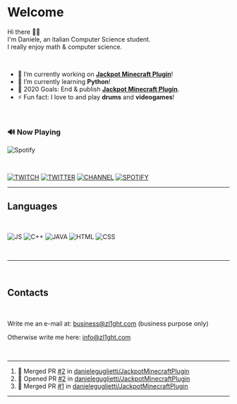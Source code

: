 
# Welcome

<p>Hi there 👋🏻 <br/>
I'm Daniele, an italian Computer Science student.<br/>
I really enjoy math & computer science.</p>

<br/>

- 🔭 I’m currently working on **[Jackpot Minecraft Plugin](https://github.com/danieleguglietti/JackpotMinecraftPlugin)**!
- 📖 I’m currently learning **Python**!
- 🥅 2020 Goals: End & publish **[Jackpot Minecraft Plugin](https://github.com/danieleguglietti/JackpotMinecraftPlugin)**.
- ⚡ Fun fact: I love to and play **drums** and **videogames**!

<br/>


### 🔊 Now Playing

![Spotify](https://novatorem.danieleguglietti.vercel.app/api/spotify)

<br/>

[![TWITCH](https://img.shields.io/badge/zL1ghT__%20-%239146FF.svg?&style=for-the-badge&logo=Twitch&logoColor=white)](https://www.twitch.tv/zl1ght_)
[![TWITTER](https://img.shields.io/badge/@d__guglietti-%231DA1F2.svg?&style=for-the-badge&logo=twitter&logoColor=white)](https://twitter.com/d_guglietti)
[![CHANNEL](https://img.shields.io/badge/zl1ght__-%23FF0000.svg?&style=for-the-badge&logo=youtube&logoColor=white)](https://www.youtube.com/channel/UC9QutyUtsEd9Svsu5KbnlJA/)
[![SPOTIFY](https://img.shields.io/badge/spotify-%231ED760.svg?&style=for-the-badge&logo=spotify&logoColor=white)](https://open.spotify.com/user/5ww3leqjy5khcb7zo2e1gvp7d?si=EBol0E15Q-KVVUzPVjtprA)

---

## Languages

<br/>

![JS](https://img.shields.io/badge/javascript%20-%23323330.svg?&style=for-the-badge&logo=javascript&logoColor=%23F7DF1E)
![C++](https://img.shields.io/badge/c++%20-%2300599C.svg?&style=for-the-badge&logo=c%2B%2B&ogoColor=white)
![JAVA](https://img.shields.io/badge/java-%23ED8B00.svg?&style=for-the-badge&logo=java&logoColor=white)
![HTML](https://img.shields.io/badge/html5%20-%23E34F26.svg?&style=for-the-badge&logo=html5&logoColor=white)
![CSS](https://img.shields.io/badge/css3%20-%231572B6.svg?&style=for-the-badge&logo=css3&logoColor=white)

<br/>
<!-- <br/> -->

<!-- ## Frameworks

<br/>

![MATERIALUI](https://img.shields.io/badge/material%20ui%20-%230081CB.svg?&style=for-the-badge&logo=material-ui&logoColor=white) -->

---
<br/>

## Contacts

<br/>

Write me an e-mail at: [business@zl1ght.com](mailto:business@zl1ght.com) (business purpose only)

Otherwise write me here: [info@zl1ght.com](mailto:business@zl1ght.com)

<br/>

---

<!--START_SECTION:activity-->
1. 🎉 Merged PR [#2](https://github.com//danieleguglietti/JackpotMinecraftPlugin/pull/2) in [danieleguglietti/JackpotMinecraftPlugin](https://github.com//danieleguglietti/JackpotMinecraftPlugin)
2. 💪 Opened PR [#2](https://github.com//danieleguglietti/JackpotMinecraftPlugin/pull/2) in [danieleguglietti/JackpotMinecraftPlugin](https://github.com//danieleguglietti/JackpotMinecraftPlugin)
3. 🎉 Merged PR [#1](https://github.com//danieleguglietti/JackpotMinecraftPlugin/pull/1) in [danieleguglietti/JackpotMinecraftPlugin](https://github.com//danieleguglietti/JackpotMinecraftPlugin)
<!--END_SECTION:activity-->

---
